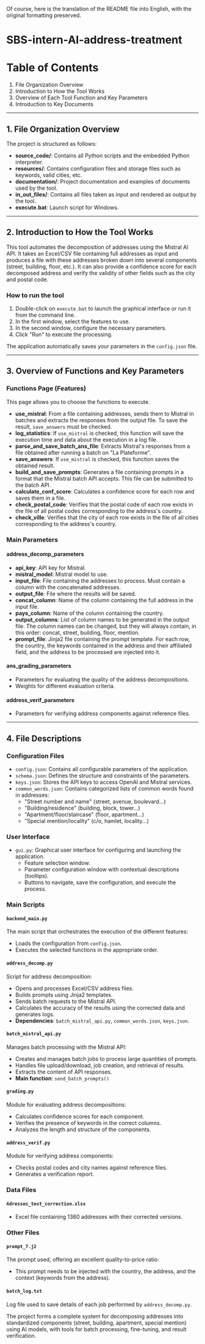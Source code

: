 Of course, here is the translation of the README file into English, with the original formatting preserved.

# SBS-intern-AI-address-treatment

# Table of Contents

1.  File Organization Overview
2.  Introduction to How the Tool Works
3.  Overview of Each Tool Function and Key Parameters
4.  Introduction to Key Documents

***

## 1. File Organization Overview

The project is structured as follows:
-   **source_code/**: Contains all Python scripts and the embedded Python interpreter.
-   **resources/**: Contains configuration files and storage files such as keywords, valid cities, etc.
-   **documentation/**: Project documentation and examples of documents used by the tool.
-   **in_out_files/**: Contains all files taken as input and rendered as output by the tool.
-   **execute.bat**: Launch script for Windows.

***

## 2. Introduction to How the Tool Works

This tool automates the decomposition of addresses using the Mistral AI API.
It takes an Excel/CSV file containing full addresses as input and produces a file
with these addresses broken down into several components (street, building, floor, etc.).
It can also provide a confidence score for each decomposed address and verify the validity of other fields such as the city and postal code.

### How to run the tool
1.  Double-click on `execute.bat` to launch the graphical interface or run it from the command line.
2.  In the first window, select the features to use.
3.  In the second window, configure the necessary parameters.
4.  Click "Run" to execute the processing.

The application automatically saves your parameters in the `config.json` file.

***

## 3. Overview of Functions and Key Parameters

### Functions Page (Features)
This page allows you to choose the functions to execute.

-   **use_mistral**: From a file containing addresses, sends them to Mistral in batches and extracts the responses from the output file. To save the result, `save_answers` must be checked.
-   **log_statistics**: If `use_mistral` is checked, this function will save the execution time and data about the execution in a log file.
-   **parse_and_save_batch_ans_file**: Extracts Mistral's responses from a file obtained after running a batch on "La Plateforme".
-   **save_answers**: If `use_mistral` is checked, this function saves the obtained result.
-   **build_and_save_prompts**: Generates a file containing prompts in a format that the Mistral batch API accepts. This file can be submitted to the batch API.
-   **calculate_conf_score**: Calculates a confidence score for each row and saves them in a file.
-   **check_postal_code**: Verifies that the postal code of each row exists in the file of all postal codes corresponding to the address's country.
-   **check_ville**: Verifies that the city of each row exists in the file of all cities corresponding to the address's country.

### Main Parameters

#### address_decomp_parameters
-   **api_key**: API key for Mistral.
-   **mistral_model**: Mistral model to use.
-   **input_file**: File containing the addresses to process. Must contain a column with the concatenated addresses.
-   **output_file**: File where the results will be saved.
-   **concat_column**: Name of the column containing the full address in the input file.
-   **pays_column**: Name of the column containing the country.
-   **output_columns**: List of column names to be generated in the output file. The column names can be changed, but they will always contain, in this order: concat, street, building, floor, mention.
-   **prompt_file**: Jinja2 file containing the prompt template. For each row, the country, the keywords contained in the address and their affiliated field, and the address to be processed are injected into it.

#### ans_grading_parameters
-   Parameters for evaluating the quality of the address decompositions.
-   Weights for different evaluation criteria.

#### address_verif_parameters
-   Parameters for verifying address components against reference files.

***

## 4. File Descriptions

### Configuration Files
-   `config.json`: Contains all configurable parameters of the application.
-   `schema.json`: Defines the structure and constraints of the parameters.
-   `keys.json`: Stores the API keys to access OpenAI and Mistral services.
-   `common_words.json`: Contains categorized lists of common words found in addresses:
    -   "Street number and name" (street, avenue, boulevard...)
    -   "Building/residence" (building, block, tower...)
    -   "Apartment/floor/staircase" (floor, apartment...)
    -   "Special mention/locality" (c/o, hamlet, locality...)

### User Interface
-   `gui.py`: Graphical user interface for configuring and launching the application.
    -   Feature selection window.
    -   Parameter configuration window with contextual descriptions (tooltips).
    -   Buttons to navigate, save the configuration, and execute the process.

### Main Scripts

#### `backend_main.py`
The main script that orchestrates the execution of the different features:
-   Loads the configuration from `config.json`.
-   Executes the selected functions in the appropriate order.

#### `address_decomp.py`
Script for address decomposition:
-   Opens and processes Excel/CSV address files.
-   Builds prompts using Jinja2 templates.
-   Sends batch requests to the Mistral API.
-   Calculates the accuracy of the results using the corrected data and generates logs.
-   **Dependencies**: `batch_mistral_api.py`, `common_words.json`, `keys.json`.

#### `batch_mistral_api.py`
Manages batch processing with the Mistral API:
-   Creates and manages batch jobs to process large quantities of prompts.
-   Handles file upload/download, job creation, and retrieval of results.
-   Extracts the content of API responses.
-   **Main function**: `send_batch_prompts()`

#### `grading.py`
Module for evaluating address decompositions:
-   Calculates confidence scores for each component.
-   Verifies the presence of keywords in the correct columns.
-   Analyzes the length and structure of the components.

#### `address_verif.py`
Module for verifying address components:
-   Checks postal codes and city names against reference files.
-   Generates a verification report.

### Data Files

#### `Adresses_test_correction.xlsx`
-   Excel file containing 1360 addresses with their corrected versions.

### Other Files

#### `prompt_7.j2`
The prompt used, offering an excellent quality-to-price ratio:
-   This prompt needs to be injected with the country, the address, and the context (keywords from the address).

#### `batch_log.txt`
Log file used to save details of each job performed by `address_decomp.py`.

The project forms a complete system for decomposing addresses into standardized components (street, building, apartment, special mention) using AI models, with tools for batch processing, fine-tuning, and result verification.
